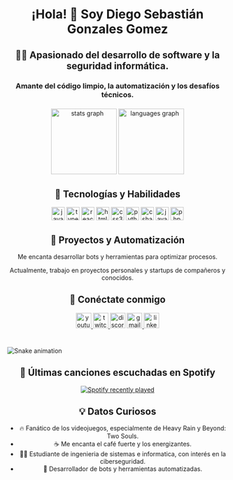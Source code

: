<h1 align="center">¡Hola! 🙌 Soy Diego Sebastián Gonzales Gomez</h1>

<h2 align="center">👨‍💻 Apasionado del desarrollo de software y la seguridad informática.</h2>
<h3 align="center">Amante del código limpio, la automatización y los desafíos técnicos.</h3>

###

<div align="center">
  <img src="https://github-readme-stats.vercel.app/api?username=estrosebas&hide_title=false&hide_rank=false&show_icons=true&include_all_commits=true&count_private=true&disable_animations=false&theme=dracula&locale=en&hide_border=false" height="150" alt="stats graph"  />
  <img src="https://github-readme-stats.vercel.app/api/top-langs?username=estrosebas&locale=en&hide_title=false&layout=compact&card_width=320&langs_count=5&theme=dracula&hide_border=false" height="150" alt="languages graph"  />
</div>

###

<h2 align="center">🚀 Tecnologías y Habilidades</h2>
<div align="center">
  <img src="https://cdn.jsdelivr.net/gh/devicons/devicon/icons/javascript/javascript-original.svg" height="30" alt="javascript logo"  />
  <img src="https://cdn.jsdelivr.net/gh/devicons/devicon/icons/typescript/typescript-original.svg" height="30" alt="typescript logo"  />
  <img src="https://cdn.jsdelivr.net/gh/devicons/devicon/icons/react/react-original.svg" height="30" alt="react logo"  />
  <img src="https://cdn.jsdelivr.net/gh/devicons/devicon/icons/html5/html5-original.svg" height="30" alt="html5 logo"  />
  <img src="https://cdn.jsdelivr.net/gh/devicons/devicon/icons/css3/css3-original.svg" height="30" alt="css3 logo"  />
  <img src="https://cdn.jsdelivr.net/gh/devicons/devicon/icons/python/python-original.svg" height="30" alt="python logo"  />
  <img src="https://cdn.jsdelivr.net/gh/devicons/devicon/icons/csharp/csharp-original.svg" height="30" alt="csharp logo"  />
  <img src="https://cdn.jsdelivr.net/gh/devicons/devicon/icons/java/java-original.svg" height="30" alt="java logo"  />
  <img src="https://cdn.jsdelivr.net/gh/devicons/devicon/icons/php/php-original.svg" height="30" alt="php logo"  />
</div>

###

<h2 align="center">📡 Proyectos y Automatización</h2>
<p align="center">Me encanta desarrollar bots y herramientas para optimizar procesos.</p>
<p align="center">Actualmente, trabajo en proyectos personales y startups de compañeros y conocidos.</p>

###

<div align="center">
  <h2>📱 Conéctate conmigo</h2>
  <a href="https://www.youtube.com/@estrosebas3765" target="_blank">
    <img src="https://img.shields.io/static/v1?message=Youtube&logo=youtube&label=&color=FF0000&logoColor=white&labelColor=&style=for-the-badge" height="35" alt="youtube logo"  />
  </a>
  <a href="https://www.twitch.tv/cristian_eloy" target="_blank">
    <img src="https://img.shields.io/static/v1?message=Twitch&logo=twitch&label=&color=9146FF&logoColor=white&labelColor=&style=for-the-badge" height="35" alt="twitch logo"  />
  </a>
  <img src="https://img.shields.io/static/v1?message=Discord&logo=discord&label=&color=7289DA&logoColor=white&labelColor=&style=for-the-badge" height="35" alt="discord logo"  />
  <a href="mailto:estrosebas@gmail.com" target="_blank">
    <img src="https://img.shields.io/static/v1?message=Gmail&logo=gmail&label=&color=D14836&logoColor=white&labelColor=&style=for-the-badge" height="35" alt="gmail logo"  />
  </a>
  <a href="https://www.linkedin.com/in/diego-sebastian-gonzales-gomez-a9b0a1212/" target="_blank">
    <img src="https://img.shields.io/static/v1?message=LinkedIn&logo=linkedin&label=&color=0077B5&logoColor=white&labelColor=&style=for-the-badge" height="35" alt="linkedin logo"  />
  </a>
</div>

###

<br clear="both">

<img src="https://raw.githubusercontent.com/estrosebas/estrosebas/output/snake.svg" alt="Snake animation" />

###

<div align="center">
  <h2>🎵 Últimas canciones escuchadas en Spotify</h2>
  <a href="https://open.spotify.com/user/am7k2gf3i2djdqcqxjshj6u8q">
    <img src="https://spotify-recently-played-readme.vercel.app/api?user=am7k2gf3i2djdqcqxjshj6u8q&count=5&unique=true" alt="Spotify recently played"  />
  </a>
</div>

###

<h2 align="center">💡 Datos Curiosos</h2>
<ul align="center">
  <li>🔥 Fanático de los videojuegos, especialmente de Heavy Rain y Beyond: Two Souls.</li>
  <li>☕ Me encanta el café fuerte y los energizantes.</li>
  <li>🕵️‍♂️ Estudiante de ingenieria de sistemas e informatica, con interés en la ciberseguridad.</li>
  <li>🤖 Desarrollador de bots y herramientas automatizadas.</li>
</ul>

